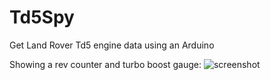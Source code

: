 # Td5Spy
Get Land Rover Td5 engine data using an Arduino

Showing a rev counter and turbo boost gauge:
![screenshot](https://github.com/user-attachments/assets/b636f99e-b8e6-4f2c-b46e-24c39cf40779)
